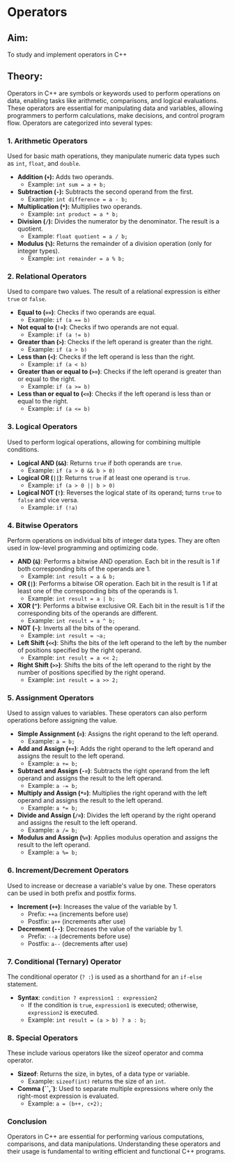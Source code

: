 # Operators  
## Aim:  
To study and implement operators in C++

## Theory:  
Operators in C++ are symbols or keywords used to perform operations on data, enabling tasks like arithmetic, comparisons, and logical evaluations. These operators are essential for manipulating data and variables, allowing programmers to perform calculations, make decisions, and control program flow. Operators are categorized into several types:

### 1. Arithmetic Operators  
Used for basic math operations, they manipulate numeric data types such as `int`, `float`, and `double`.  
- **Addition (`+`):** Adds two operands.  
  - Example: `int sum = a + b;`  
- **Subtraction (`-`):** Subtracts the second operand from the first.  
  - Example: `int difference = a - b;`  
- **Multiplication (`*`):** Multiplies two operands.  
  - Example: `int product = a * b;`  
- **Division (`/`):** Divides the numerator by the denominator. The result is a quotient.  
  - Example: `float quotient = a / b;`  
- **Modulus (`%`):** Returns the remainder of a division operation (only for integer types).  
  - Example: `int remainder = a % b;`  

### 2. Relational Operators  
Used to compare two values. The result of a relational expression is either `true` or `false`.  
- **Equal to (`==`)**: Checks if two operands are equal.  
  - Example: `if (a == b)`  
- **Not equal to (`!=`)**: Checks if two operands are not equal.  
  - Example: `if (a != b)`  
- **Greater than (`>`)**: Checks if the left operand is greater than the right.  
  - Example: `if (a > b)`  
- **Less than (`<`)**: Checks if the left operand is less than the right.  
  - Example: `if (a < b)`  
- **Greater than or equal to (`>=`)**: Checks if the left operand is greater than or equal to the right.  
  - Example: `if (a >= b)`  
- **Less than or equal to (`<=`)**: Checks if the left operand is less than or equal to the right.  
  - Example: `if (a <= b)`  

### 3. Logical Operators  
Used to perform logical operations, allowing for combining multiple conditions.  
- **Logical AND (`&&`)**: Returns `true` if both operands are `true`.  
  - Example: `if (a > 0 && b > 0)`  
- **Logical OR (`||`)**: Returns `true` if at least one operand is `true`.  
  - Example: `if (a > 0 || b > 0)`  
- **Logical NOT (`!`)**: Reverses the logical state of its operand; turns `true` to `false` and vice versa.  
  - Example: `if (!a)`  

### 4. Bitwise Operators  
Perform operations on individual bits of integer data types. They are often used in low-level programming and optimizing code.  
- **AND (`&`)**: Performs a bitwise AND operation. Each bit in the result is 1 if both corresponding bits of the operands are 1.  
  - Example: `int result = a & b;`  
- **OR (`|`)**: Performs a bitwise OR operation. Each bit in the result is 1 if at least one of the corresponding bits of the operands is 1.  
  - Example: `int result = a | b;`  
- **XOR (`^`)**: Performs a bitwise exclusive OR. Each bit in the result is 1 if the corresponding bits of the operands are different.  
  - Example: `int result = a ^ b;`  
- **NOT (`~`)**: Inverts all the bits of the operand.  
  - Example: `int result = ~a;`  
- **Left Shift (`<<`)**: Shifts the bits of the left operand to the left by the number of positions specified by the right operand.  
  - Example: `int result = a << 2;`  
- **Right Shift (`>>`)**: Shifts the bits of the left operand to the right by the number of positions specified by the right operand.  
  - Example: `int result = a >> 2;`  

### 5. Assignment Operators  
Used to assign values to variables. These operators can also perform operations before assigning the value.  
- **Simple Assignment (`=`)**: Assigns the right operand to the left operand.  
  - Example: `a = b;`  
- **Add and Assign (`+=`)**: Adds the right operand to the left operand and assigns the result to the left operand.  
  - Example: `a += b;`  
- **Subtract and Assign (`-=`)**: Subtracts the right operand from the left operand and assigns the result to the left operand.  
  - Example: `a -= b;`  
- **Multiply and Assign (`*=`)**: Multiplies the right operand with the left operand and assigns the result to the left operand.  
  - Example: `a *= b;`  
- **Divide and Assign (`/=`)**: Divides the left operand by the right operand and assigns the result to the left operand.  
  - Example: `a /= b;`  
- **Modulus and Assign (`%=`)**: Applies modulus operation and assigns the result to the left operand.  
  - Example: `a %= b;`  

### 6. Increment/Decrement Operators  
Used to increase or decrease a variable's value by one. These operators can be used in both prefix and postfix forms.  
- **Increment (`++`)**: Increases the value of the variable by 1.  
  - Prefix: `++a` (increments before use)  
  - Postfix: `a++` (increments after use)  
- **Decrement (`--`)**: Decreases the value of the variable by 1.  
  - Prefix: `--a` (decrements before use)  
  - Postfix: `a--` (decrements after use)  

### 7. Conditional (Ternary) Operator  
The conditional operator (`? :`) is used as a shorthand for an `if-else` statement.  
- **Syntax**: `condition ? expression1 : expression2`  
  - If the condition is `true`, `expression1` is executed; otherwise, `expression2` is executed.  
  - Example: `int result = (a > b) ? a : b;`  

### 8. Special Operators  
These include various operators like the sizeof operator and comma operator.  
- **Sizeof**: Returns the size, in bytes, of a data type or variable.  
  - Example: `sizeof(int)` returns the size of an `int`.  
- **Comma (``,`)**: Used to separate multiple expressions where only the right-most expression is evaluated.  
  - Example: `a = (b++, c+2);`  

### Conclusion  
Operators in C++ are essential for performing various computations, comparisons, and data manipulations. Understanding these operators and their usage is fundamental to writing efficient and functional C++ programs.
